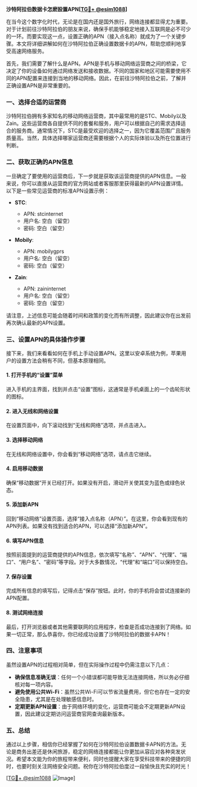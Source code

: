 **沙特阿拉伯数据卡怎麽設置APN[[TG💪+ @esim1088](https://t.me/s/esim1088)]**

在当今这个数字化时代，无论是在国内还是国外旅行，网络连接都显得尤为重要。对于计划前往沙特阿拉伯的朋友来说，确保手机能够稳定地接入互联网是必不可少的一环。而要实现这一点，设置正确的APN（接入点名称）就成为了一个关键步骤。本文将详细讲解如何在沙特阿拉伯正确设置数据卡的APN，帮助您顺利地享受高速网络服务。

首先，我们需要了解什么是APN。APN是手机与移动网络运营商之间的桥梁，它决定了你的设备如何通过网络发送和接收数据。不同的国家和地区可能需要使用不同的APN配置来连接到当地的移动网络。因此，在前往沙特阿拉伯之前，了解并正确设置APN是非常重要的。

### 一、选择合适的运营商

沙特阿拉伯拥有多家知名的移动网络运营商，其中最常用的是STC、Mobily以及Zain。这些运营商各自提供不同的套餐和服务，用户可以根据自己的需求选择适合的服务商。通常情况下，STC是最受欢迎的选择之一，因为它覆盖范围广且服务质量高。当然，具体选择哪家运营商还需要根据个人的实际体验以及所在位置进行判断。

### 二、获取正确的APN信息

一旦确定了要使用的运营商后，下一步就是获取该运营商提供的APN信息。一般来说，你可以直接从运营商的官方网站或者客服那里获得最新的APN设置详情。以下是一些常见运营商的标准APN设置示例：

- **STC**:
  - APN: stcinternet
  - 用户名: 空白（留空）
  - 密码: 空白（留空）

- **Mobily**:
  - APN: mobilygprs
  - 用户名: 空白（留空）
  - 密码: 空白（留空）

- **Zain**:
  - APN: zaininternet
  - 用户名: 空白（留空）
  - 密码: 空白（留空）

请注意，上述信息可能会随着时间和政策的变化而有所调整，因此建议你在出发前再次确认最新的APN设置。

### 三、设置APN的具体操作步骤

接下来，我们来看看如何在手机上手动设置APN。这里以安卓系统为例，苹果用户的设置方法会稍有不同，但基本原理相同。

#### 1. 打开手机的“设置”菜单
进入手机的主界面，找到并点击“设置”图标，这通常是手机桌面上的一个齿轮形状的图标。

#### 2. 进入无线和网络设置
在设置页面中，向下滚动找到“无线和网络”选项，并点击进入。

#### 3. 选择移动网络
在无线和网络设置中，你会看到“移动网络”选项，请点击它继续。

#### 4. 启用移动数据
确保“移动数据”开关已经打开。如果没有开启，滑动开关使其变为蓝色或绿色状态。

#### 5. 添加新APN
回到“移动网络”设置页面，选择“接入点名称（APN）”。在这里，你会看到现有的APN列表。如果没有找到适合的APN，可以选择“添加新APN”。

#### 6. 填写APN信息
按照前面提到的运营商提供的APN信息，依次填写“名称”、“APN”、“代理”、“端口”、“用户名”、“密码”等字段。对于大多数情况，“代理”和“端口”可以保持空白。

#### 7. 保存设置
完成所有信息的填写后，记得点击“保存”按钮。此时，你的手机将会尝试连接新的APN配置。

#### 8. 测试网络连接
最后，打开浏览器或者其他需要联网的应用程序，检查是否成功连接到了网络。如果一切正常，那么恭喜你，你已经成功设置了沙特阿拉伯的数据卡APN！

### 四、注意事项

虽然设置APN的过程相对简单，但在实际操作过程中仍需注意以下几点：

- **确保信息准确无误**：任何一个小错误都可能导致无法连接网络，所以务必仔细核对每一项内容。
- **避免使用公共Wi-Fi**：虽然公共Wi-Fi可以节省流量费用，但它也存在一定的安全隐患，尤其是在处理敏感信息时。
- **定期更新APN设置**：由于网络环境的变化，运营商可能会不定期更新APN设置，因此建议定期访问运营商官网查询最新版本。

### 五、总结

通过以上步骤，相信你已经掌握了如何在沙特阿拉伯设置数据卡APN的方法。无论是商务出差还是休闲旅游，稳定的网络连接都能让你更加从容应对各种突发状况。希望本文能为你的旅程带来便利，同时也提醒大家在享受科技带来的便捷的同时，也要时刻关注网络安全问题。祝你在沙特阿拉伯度过一段愉快且充实的时光！

[[TG💪+ @esim1088](https://t.me/s/esim1088) ![Image](https://i.postimg.cc/4NQfJmqS/Snipaste-2025-05-13-00-14-12.png)]
